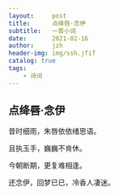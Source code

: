 ```yaml
---
layout:     post
title:      点绛唇·念伊
subtitle:   一首小词
date:       2021-02-16
author:     jzh
header-img: img/ssh.jfif
catalog: true
tags:
    - 诗词
---
```

## 点绛唇·念伊

昔时细雨，朱唇依依绪思语。

且执玉手，巍巍不肯休。

今朝断期，更复难相逢。

还念伊，回梦已已，冷香人凄迷。
